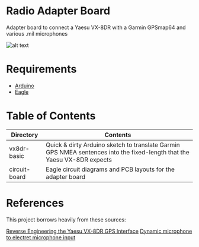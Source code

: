 # Radio Adapter Board
Adapter board to connect a Yaesu VX-8DR with a Garmin GPSmap64 and various .mil microphones

![alt text](https://github.com/paulmandal/radio-adapter/raw/feature/major-development-operations/pictures/finished_pcb.jpg "PCB")

# Requirements

- [Arduino](https://www.arduino.cc/en/Main/Software)
- [Eagle](https://www.autodesk.com/products/eagle/free-download)

# Table of Contents

| Directory | Contents |
|---|----|
| vx8dr-basic | Quick & dirty Arduino sketch to translate Garmin GPS NMEA sentences into the fixed-length that the Yaesu VX-8DR expects |
| circuit-board | Eagle circuit diagrams and PCB layouts for the adapter board |

# References

This project borrows heavily from these sources:

[Reverse Engineering the Yaesu VX-8DR GPS Interface](http://lingnik.com/2013/02/09/reverse-engineering-yaesu-vx-8dr-gps-interface.html)
[Dynamic microphone to electret microphone input](http://www.epanorama.net/circuits/dynamic_to_electretinput.html)